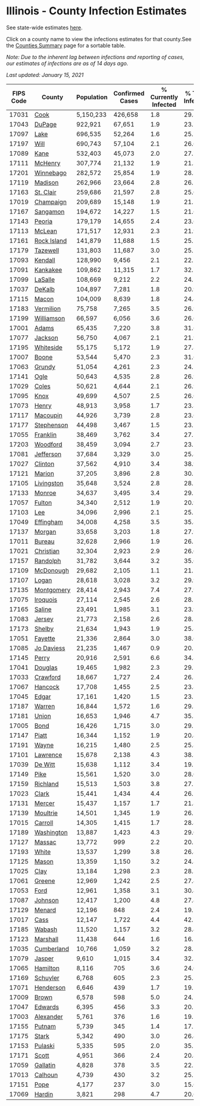 # Illinois - County Infection Estimates

See state-wide estimates [here](/infections/us-il).

Click on a county name to view the infections estimates for that county.See the [Counties Summary](/infections/summary-counties) page for a sortable table.

*Note: Due to the inherent lag between infections and reporting of cases, our estimates of infections are as of 14 days ago.*

*Last updated: January 15, 2021*

|   FIPS Code |                     County |   Population |   Confirmed Cases |   % Currently Infected |   % Total Infected |
|-------------|----------------------------|--------------|-------------------|------------------------|--------------------|
|       17031 |               [Cook](cook) |    5,150,233 |           426,658 |                    1.8 |               29.3 |
|       17043 |           [DuPage](dupage) |      922,921 |            67,651 |                    1.9 |               23.7 |
|       17097 |               [Lake](lake) |      696,535 |            52,264 |                    1.6 |               25.7 |
|       17197 |               [Will](will) |      690,743 |            57,104 |                    2.1 |               26.6 |
|       17089 |               [Kane](kane) |      532,403 |            45,073 |                    2.0 |               27.7 |
|       17111 |         [McHenry](mchenry) |      307,774 |            21,132 |                    1.9 |               21.3 |
|       17201 |     [Winnebago](winnebago) |      282,572 |            25,854 |                    1.9 |               28.3 |
|       17119 |         [Madison](madison) |      262,966 |            23,664 |                    2.8 |               26.2 |
|       17163 |     [St. Clair](st.-clair) |      259,686 |            21,597 |                    2.8 |               25.0 |
|       17019 |     [Champaign](champaign) |      209,689 |            15,148 |                    1.9 |               21.5 |
|       17167 |       [Sangamon](sangamon) |      194,672 |            14,227 |                    1.5 |               21.6 |
|       17143 |           [Peoria](peoria) |      179,179 |            14,655 |                    2.4 |               23.6 |
|       17113 |           [McLean](mclean) |      171,517 |            12,931 |                    2.3 |               21.9 |
|       17161 | [Rock Island](rock-island) |      141,879 |            11,688 |                    1.5 |               25.5 |
|       17179 |       [Tazewell](tazewell) |      131,803 |            11,687 |                    3.0 |               25.2 |
|       17093 |         [Kendall](kendall) |      128,990 |             9,456 |                    2.1 |               22.7 |
|       17091 |       [Kankakee](kankakee) |      109,862 |            11,315 |                    1.7 |               32.7 |
|       17099 |         [LaSalle](lasalle) |      108,669 |             9,212 |                    2.2 |               24.5 |
|       17037 |           [DeKalb](dekalb) |      104,897 |             7,281 |                    1.8 |               20.9 |
|       17115 |             [Macon](macon) |      104,009 |             8,639 |                    1.8 |               24.4 |
|       17183 |     [Vermilion](vermilion) |       75,758 |             7,265 |                    3.5 |               26.9 |
|       17199 |   [Williamson](williamson) |       66,597 |             6,056 |                    3.6 |               26.0 |
|       17001 |             [Adams](adams) |       65,435 |             7,220 |                    3.8 |               31.6 |
|       17077 |         [Jackson](jackson) |       56,750 |             4,067 |                    2.1 |               21.9 |
|       17195 |     [Whiteside](whiteside) |       55,175 |             5,172 |                    1.9 |               27.8 |
|       17007 |             [Boone](boone) |       53,544 |             5,470 |                    2.3 |               31.6 |
|       17063 |           [Grundy](grundy) |       51,054 |             4,261 |                    2.3 |               24.5 |
|       17141 |               [Ogle](ogle) |       50,643 |             4,535 |                    2.8 |               26.9 |
|       17029 |             [Coles](coles) |       50,621 |             4,644 |                    2.1 |               26.9 |
|       17095 |               [Knox](knox) |       49,699 |             4,507 |                    2.5 |               26.0 |
|       17073 |             [Henry](henry) |       48,913 |             3,958 |                    1.7 |               23.8 |
|       17117 |       [Macoupin](macoupin) |       44,926 |             3,739 |                    2.8 |               23.6 |
|       17177 |   [Stephenson](stephenson) |       44,498 |             3,467 |                    1.5 |               23.5 |
|       17055 |       [Franklin](franklin) |       38,469 |             3,762 |                    3.4 |               27.5 |
|       17203 |       [Woodford](woodford) |       38,459 |             3,094 |                    2.7 |               23.1 |
|       17081 |     [Jefferson](jefferson) |       37,684 |             3,329 |                    3.0 |               25.8 |
|       17027 |         [Clinton](clinton) |       37,562 |             4,910 |                    3.4 |               38.9 |
|       17121 |           [Marion](marion) |       37,205 |             3,896 |                    2.8 |               30.2 |
|       17105 |   [Livingston](livingston) |       35,648 |             3,524 |                    2.8 |               28.1 |
|       17133 |           [Monroe](monroe) |       34,637 |             3,495 |                    3.4 |               29.7 |
|       17057 |           [Fulton](fulton) |       34,340 |             2,512 |                    1.9 |               20.9 |
|       17103 |                 [Lee](lee) |       34,096 |             2,996 |                    2.1 |               25.5 |
|       17049 |     [Effingham](effingham) |       34,008 |             4,258 |                    3.5 |               35.8 |
|       17137 |           [Morgan](morgan) |       33,658 |             3,203 |                    1.8 |               27.9 |
|       17011 |           [Bureau](bureau) |       32,628 |             2,966 |                    1.9 |               26.5 |
|       17021 |     [Christian](christian) |       32,304 |             2,923 |                    2.9 |               26.0 |
|       17157 |       [Randolph](randolph) |       31,782 |             3,644 |                    3.2 |               35.6 |
|       17109 |     [McDonough](mcdonough) |       29,682 |             2,105 |                    1.1 |               21.1 |
|       17107 |             [Logan](logan) |       28,618 |             3,028 |                    3.2 |               29.9 |
|       17135 |   [Montgomery](montgomery) |       28,414 |             2,943 |                    7.4 |               27.9 |
|       17075 |       [Iroquois](iroquois) |       27,114 |             2,545 |                    2.6 |               28.5 |
|       17165 |           [Saline](saline) |       23,491 |             1,985 |                    3.1 |               23.9 |
|       17083 |           [Jersey](jersey) |       21,773 |             2,158 |                    2.6 |               28.5 |
|       17173 |           [Shelby](shelby) |       21,634 |             1,943 |                    1.9 |               25.8 |
|       17051 |         [Fayette](fayette) |       21,336 |             2,864 |                    3.0 |               38.6 |
|       17085 |   [Jo Daviess](jo-daviess) |       21,235 |             1,467 |                    0.9 |               20.2 |
|       17145 |             [Perry](perry) |       20,916 |             2,591 |                    6.6 |               34.8 |
|       17041 |         [Douglas](douglas) |       19,465 |             1,982 |                    2.3 |               29.7 |
|       17033 |       [Crawford](crawford) |       18,667 |             1,727 |                    2.4 |               26.3 |
|       17067 |         [Hancock](hancock) |       17,708 |             1,455 |                    2.5 |               23.8 |
|       17045 |             [Edgar](edgar) |       17,161 |             1,420 |                    1.5 |               23.7 |
|       17187 |           [Warren](warren) |       16,844 |             1,572 |                    1.6 |               29.3 |
|       17181 |             [Union](union) |       16,653 |             1,946 |                    4.7 |               35.3 |
|       17005 |               [Bond](bond) |       16,426 |             1,715 |                    3.0 |               29.7 |
|       17147 |             [Piatt](piatt) |       16,344 |             1,152 |                    1.9 |               20.4 |
|       17191 |             [Wayne](wayne) |       16,215 |             1,480 |                    2.5 |               25.8 |
|       17101 |       [Lawrence](lawrence) |       15,678 |             2,138 |                    4.3 |               38.3 |
|       17039 |         [De Witt](de-witt) |       15,638 |             1,112 |                    3.4 |               19.7 |
|       17149 |               [Pike](pike) |       15,561 |             1,520 |                    3.0 |               28.0 |
|       17159 |       [Richland](richland) |       15,513 |             1,503 |                    3.8 |               27.1 |
|       17023 |             [Clark](clark) |       15,441 |             1,434 |                    4.4 |               26.2 |
|       17131 |           [Mercer](mercer) |       15,437 |             1,157 |                    1.7 |               21.8 |
|       17139 |       [Moultrie](moultrie) |       14,501 |             1,345 |                    1.9 |               26.7 |
|       17015 |         [Carroll](carroll) |       14,305 |             1,415 |                    1.7 |               28.8 |
|       17189 |   [Washington](washington) |       13,887 |             1,423 |                    4.3 |               29.0 |
|       17127 |           [Massac](massac) |       13,772 |               999 |                    2.2 |               20.5 |
|       17193 |             [White](white) |       13,537 |             1,299 |                    3.8 |               26.8 |
|       17125 |             [Mason](mason) |       13,359 |             1,150 |                    3.2 |               24.8 |
|       17025 |               [Clay](clay) |       13,184 |             1,298 |                    2.3 |               28.3 |
|       17061 |           [Greene](greene) |       12,969 |             1,242 |                    2.5 |               27.4 |
|       17053 |               [Ford](ford) |       12,961 |             1,358 |                    3.1 |               30.4 |
|       17087 |         [Johnson](johnson) |       12,417 |             1,200 |                    4.8 |               27.4 |
|       17129 |           [Menard](menard) |       12,196 |               848 |                    2.4 |               19.7 |
|       17017 |               [Cass](cass) |       12,147 |             1,722 |                    4.4 |               42.7 |
|       17185 |           [Wabash](wabash) |       11,520 |             1,157 |                    3.2 |               28.4 |
|       17123 |       [Marshall](marshall) |       11,438 |               644 |                    1.6 |               16.1 |
|       17035 |   [Cumberland](cumberland) |       10,766 |             1,059 |                    3.2 |               28.1 |
|       17079 |           [Jasper](jasper) |        9,610 |             1,015 |                    3.4 |               32.3 |
|       17065 |       [Hamilton](hamilton) |        8,116 |               705 |                    3.6 |               24.0 |
|       17169 |       [Schuyler](schuyler) |        6,768 |               605 |                    2.3 |               25.3 |
|       17071 |     [Henderson](henderson) |        6,646 |               439 |                    1.7 |               19.2 |
|       17009 |             [Brown](brown) |        6,578 |               598 |                    5.0 |               24.7 |
|       17047 |         [Edwards](edwards) |        6,395 |               456 |                    3.3 |               20.1 |
|       17003 |     [Alexander](alexander) |        5,761 |               376 |                    1.6 |               19.1 |
|       17155 |           [Putnam](putnam) |        5,739 |               345 |                    1.4 |               17.2 |
|       17175 |             [Stark](stark) |        5,342 |               490 |                    3.0 |               26.4 |
|       17153 |         [Pulaski](pulaski) |        5,335 |               595 |                    2.0 |               35.2 |
|       17171 |             [Scott](scott) |        4,951 |               366 |                    2.4 |               20.8 |
|       17059 |       [Gallatin](gallatin) |        4,828 |               378 |                    3.5 |               22.5 |
|       17013 |         [Calhoun](calhoun) |        4,739 |               430 |                    3.2 |               25.7 |
|       17151 |               [Pope](pope) |        4,177 |               237 |                    3.0 |               15.6 |
|       17069 |           [Hardin](hardin) |        3,821 |               298 |                    4.7 |               20.6 |